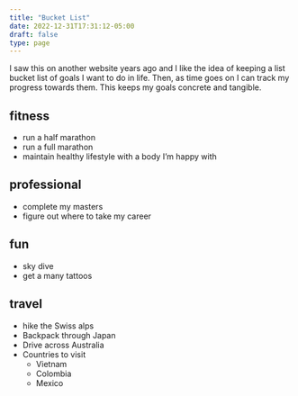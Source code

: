 ```yaml
---
title: "Bucket List"
date: 2022-12-31T17:31:12-05:00
draft: false
type: page
---
```

I saw this on another website years ago and I like the idea of keeping a list bucket list of goals I want to do in life. Then, as time goes on I can track my progress towards them. This keeps my goals concrete and tangible.

## fitness
- run a half marathon
- run a full marathon
- maintain healthy lifestyle with a body I’m happy with

## professional
- complete my masters
- figure out where to take my career

## fun
- sky dive
- get a many tattoos

## travel
- hike the Swiss alps
- Backpack through Japan
- Drive across Australia
- Countries to visit 
    - Vietnam
    - Colombia
    - Mexico